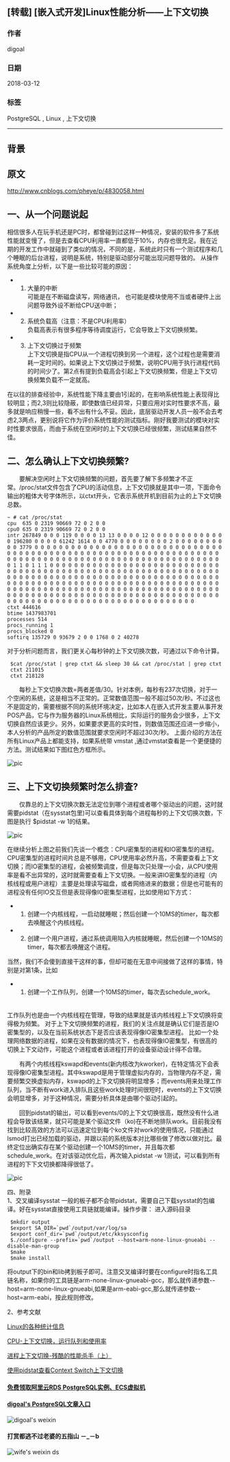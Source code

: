 ## [转载] [嵌入式开发]Linux性能分析——上下文切换  
      
### 作者      
digoal      
      
### 日期      
2018-03-12     
      
### 标签      
PostgreSQL , Linux , 上下文切换   
      
----      
      
## 背景   
  
## 原文  
http://www.cnblogs.com/pheye/p/4830058.html  
  
  
## 一、从一个问题说起  
相信很多人在玩手机还是PC时，都曾碰到过这样一种情况，安装的软件多了系统性能就变慢了，但是去查看CPU利用率一直都低于10%，内存也很充足。我在近期的开发工作中就碰到了类似的情况，不同的是，系统此时只有一个测试程序和几个睡眠的后台进程，说明是系统，特别是驱动部分可能出现问题导致的。 从操作系统角度上分析，以下是一些比较可能的原因：  
  
- 1. 大量的中断  
可能是在不断磁盘读写，网络通讯， 也可能是模块使用不当或者硬件上出问题导致外设不断给CPU送中断；  
  
- 2. 系统负载高（注意：不是CPU利用率）   
负载高表示有很多程序等待调度运行，它会导致上下文切换频繁。  
  
- 3. 上下文切换过于频繁   
上下文切换是指CPU从一个进程切换到另一个进程，这个过程也是需要消耗一定时间的。如果说上下文切换过于频繁，说明CPU用于执行进程代码的时间少了。第2点有提到负载高会引起上下文切换频繁，但是上下文切换频繁负载不一定就高。  
  
  
在以往的排查经验中，系统性能下降主要由1引起的，在影响系统性能上表现得比较明显；而2,3则比较隐蔽，即使数值已经异常，只要应用对实时性要求不高，最多就是响应稍慢一些，看不出有什么不妥。因此，底层驱动开发人员一般不会去考虑2,3两点，更别说将它作为评价系统性能的测试指标。刚好我要测试的模块对实时性要求很高，而由于系统在空闲时的上下文切换已经很频繁，测试结果自然不佳。  
  
  
## 二、怎么确认上下文切换频繁?  
　　要解决空闲时上下文切换频繁的问题，首先要了解下多频繁才不正常。/proc/stat文件包含了CPU的活动信息，上下文切换就是其中一项，下面命令输出的粗体大号字体所示，以ctxt开头，它表示系统开机到目前为止的上下文切换总数。  
  
```  
~ # cat /proc/stat  
cpu  635 0 2319 90669 72 0 2 0 0  
cpu0 635 0 2319 90669 72 0 2 0 0  
intr 267849 0 0 0 119 0 0 0 0 13 13 0 0 0 0 12 0 0 0 0 0 0 0 0 0 0 0 0 0 196280 0 0 0 0 61242 1614 0 0 4770 0 0 0 0 0 0 0 0 2 0 0 0 0 0 0 0 0 0 0 3779 0 0 0 0 0 0 0 0 0 0 0 0 0 0 0 0 0 0 0 0 0 0 0 0 0 0 0 0 0 0 0 0 0 0 0 0 0 0 0 0 0 0 0 0 0 0 0 0 0 0 0 0 0 0 0 0 0 0 0 0 0 0 0 0 0 0 0 0 0 0 0 0 0 0 0 0 0 0 0 0 0 0 0 0 0 0 0 0 0 0 0 0 0 0 0 0 0 0 0 0 0 0 1 1 0 1 1 1 0 0 0 0 0 0 0 0 0 0 0 0 0 0 0 0 0 0 0 0 0 0 0 0 0 0 0 0 0 0 0 0 0 0 0 0 0 0 0 0 0 0 0 0 0 0 0 0 0 0 0 0 0 0 0 0 0 0 0 0 0 0 0 0 0 0 0 0 0 0 0 0 0 0 0 0 0 0 0 0 0 0 0 0 0 0 0 0 0 0 0 0 0 0 0 0 0 0 0 0 0 0 0 0 0 0 0 0 0 0 0 0 0 0 0 0 0 0 0 0 0 0 0 0 0 0 0 0 0 0 0 0 0 0 0 0 0 0 0 0 0 0 0 0 0 0 0 0 0 0 0 0 0 0 0 0 0 0 0 0 0 0 0 0 0 0 0 0 0 0 0 0 0 0 0 0 0 0 0 0 0 0 0 0 0 0 0 0 0 0 0 0 0 0 0 0 0 0 0 0 0 0 0 0 0 0 0 0 0 0 0 0 0 0 0 0 0 0 0 0 0 0 0 0 0 0 0 0 0 0 0 0 0 0  
ctxt 444616  
btime 1437983701  
processes 514  
procs_running 1  
procs_blocked 0  
softirq 135729 0 93679 2 0 0 1768 0 2 40278  
```  
  
对于分析问题而言，我们更关心每秒钟的上下文切换次数，可通过以下命令计算。  
  
```  
 $cat /proc/stat | grep ctxt && sleep 30 && cat /proc/stat | grep ctxt  
 ctxt 211015  
 ctxt 218128  
```  
  
　　每秒上下文切换次数=两者差值/30。针对本例，每秒有237次切换，对于一个空闲的系统，这是相当不正常的。正常数值范围一般不超过50次/秒。不过这也不是固定的，需要根据不同的系统环境决定，比如本人在嵌入式开发主要从事开发POS产品，它与作为服务器的Linux系统相比，实际运行的服务会少很多，上下文切换自然应该更少。另外，如果要求更高的实时性，则数值范围还应进一步缩小，本人分析的产品所定的数值范围就要求空闲时不超过30次/秒。 上面介绍的方法在所有Linux产品上都能支持，如果系统带 vmstat ,通过vmstat查看是一个更便捷的方法。测试结果如下图红色方框所示。  
  
![pic](20180312_04_pic_001.png)  
  
## 三、上下文切换频繁时怎么排查?  
　　仅靠总的上下文切换次数无法定位到哪个进程或者哪个驱动出的问题，这时就需要pidstat（在sysstat包里)可以查看具体到每个进程每秒的上下文切换次数，下图是执行 $pidstat -w 1的结果。  
  
![pic](20180312_04_pic_002.png)  
  
在继续分析上图之前我们先谈一个概念：CPU密集型的进程和IO密集型的进程。CPU密集型的进程时间片总是不够用，CPU使用率必然升高，不需要查看上下文切换；而IO密集型的进程，会被频繁调度，但是每次只处理一小会，从CPU使用率是看不出异常的，这时就需要查看上下文切换。一般来讲IO密集型的进程（内核线程或用户进程）主要是处理读写磁盘，或者网络进来的数据；但是也可能有的进程没有任何IO交互但是表现得像IO密集型进程，比如使用如下方式：  
  
- 1. 创建一个内核线程，一启动就睡眠；然后创建一个10MS的timer，每次都去唤醒这个内核线程。  
  
- 2. 创建一个用户进程，通过系统调用陷入内核就睡眠，然后创建一个10MS的timer，每次都去唤醒这个进程。  
     
当然，我们不会傻到直接干这样的事，但却可能在无意中间接做了这样的事情，特别是对第1条，比如  
  
- 1. 创建一个工作队列，创建一个10MS的timer，每次去schedule_work。  
　　  
  
工作队列也是由一个内核线程在管理，导致的结果就是该内核线程上下文切换将变得极为频繁。 对于上下文切换频繁的进程，我们的关注点就是确认它们是否是IO密集型的，以及在当前系统状态下是否应该表现得像IO密集型进程。 比如一个处理网络数据的进程，如果在没有数据的情况下，也表现得像IO密集型，有很高的切换上下文动作，可能这个进程或者该进程打开的设备驱动设计得不合理。  
  
　　有两个内核线程kswapd和events(新内核改为kworker)，在特定情况下会表现得像IO密集型进程。其中kswapd是用于管理虚拟内存的，当物理内存不足，需要频繁交换虚拟内存，kswapd的上下文切换将明显增多；而events用来处理工作队列，当不断有work进入排队且这些work处理时间很短时，events的上下文切换会明显增多，对于这种情况，需要分析具体是由哪个驱动引起的。  
  
　　回到pidstat的输出，可以看到events/0的上下文切换很高，既然没有什么进程会导致该结果，就只可能是某个驱动文件（ko)在不断地排队work。目前我没有找到比较高效的方法可以迅速定位到每个ko文件对work的使用情况，只能通过lsmod打出已经加载的驱动，并跟以前的系统版本对比哪些做了修改以做对比。最终定位出确实存在某个驱动创建一个10MS的timer，并且每次都schedule_work。在对该驱动优化后，再次输入pidstat -w 1测试，可以看到所有进程的下下文切换都降得很低了。  
  
![pic](20180312_04_pic_003.png)  
  
四、附录  
1、交叉编译sysstat 一般的板子都不会带pidstat，需要自己下载sysstat的包编译。好在sysstat直接使用工具链就能编译。操作步骤： 进入源码目录  
  
```  
 $mkdir output  
 $export SA_DIR=`pwd`/output/var/log/sa  
 $export conf_dir=`pwd`/output/etc/kksysconfig  
 $./configure --prefix=`pwd`/output --host=arm-none-linux-gnueabi --disable-man-group  
 $make   
 $make install  
```  
  
将output下的bin和lib拷到板子即可。注意交叉编译时要在configure时指名工具链名称，如果你的工具链是arm-none-linux-gnueabi-gcc，那么就传递参数--host=arm-none-linux-gnueabi,如果是arm-eabi-gcc,那么就传递参数--host=arm-eabi，按此规则修改。  
  
2、参考文献  
  
[Linux的各种统计信息](http://blog.csdn.net/plusboy/article/details/1528252)  
  
[CPU-上下文切换，运行队列和使用率](http://blog.itpub.net/24435147/viewspace-694469/)  
  
[进程上下文切换-残酷的性能杀手（上）](http://www.cnblogs.com/zhiranok/archive/2012/08/13/context_switch_1.html)  
  
[使用pidstat查看Context Switch上下文切换](http://www.6san.com/1197/)  
  
  
  
  
  
  
  
  
  
  
  
  
  
#### [免费领取阿里云RDS PostgreSQL实例、ECS虚拟机](https://free.aliyun.com/ "57258f76c37864c6e6d23383d05714ea")
  
  
#### [digoal's PostgreSQL文章入口](https://github.com/digoal/blog/blob/master/README.md "22709685feb7cab07d30f30387f0a9ae")
  
  
![digoal's weixin](../pic/digoal_weixin.jpg "f7ad92eeba24523fd47a6e1a0e691b59")
  
  
  
  
  
  
#### 打赏都逃不过老婆的五指山 －_－b  
![wife's weixin ds](../pic/wife_weixin_ds.jpg "acd5cce1a143ef1d6931b1956457bc9f")
  
